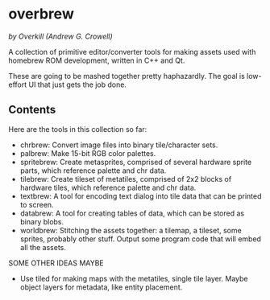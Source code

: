 overbrew
========

*by Overkill (Andrew G. Crowell)*

A collection of primitive editor/converter tools for making assets used with homebrew ROM development, written in C++ and Qt.

These are going to be mashed together pretty haphazardly. The goal is low-effort UI that just gets the job done.

Contents
--------

Here are the tools in this collection so far:

* chrbrew: Convert image files into binary tile/character sets.
* palbrew: Make 15-bit RGB color palettes.
* spritebrew: Create metasprites, comprised of several hardware sprite parts, which reference palette and chr data.
* tilebrew: Create tileset of metatiles, comprised of 2x2 blocks of hardware tiles, which reference palette and chr data.
* textbrew: A tool for encoding text dialog into tile data that can be printed to screen.
* databrew: A tool for creating tables of data, which can be stored as binary blobs.
* worldbrew: Stitching the assets together: a tilemap, a tileset, some sprites, probably other stuff. Output some program code that will embed all the assets.

SOME OTHER IDEAS MAYBE

* Use tiled for making maps with the metatiles, single tile layer. Maybe object layers for metadata, like entity placement.